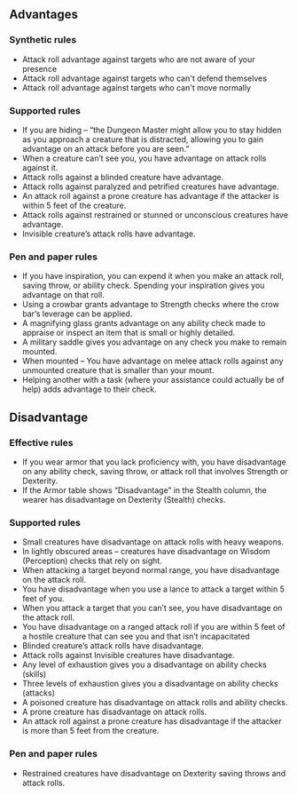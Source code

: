## Advantages

### Synthetic rules
- Attack roll advantage against targets who are not aware of your presence
- Attack roll advantage against targets who can't defend themselves
- Attack roll advantage against targets who can't move normally

### Supported rules
- If you are hiding – “the Dungeon Master might allow you to stay hidden as you approach a creature that is distracted, allowing you to gain advantage on an attack before you are seen.”
- When a creature can’t see you, you have advantage on attack rolls against it.
- Attack rolls against a blinded creature have advantage.
- Attack rolls against paralyzed and petrified creatures have advantage.
- An attack roll against a prone creature has advantage if the attacker is within 5 feet of the creature.
- Attack rolls against restrained or stunned or unconscious creatures have advantage.
- Invisible creature’s attack rolls have advantage.

### Pen and paper rules
- If you have inspiration, you can expend it when you make an attack roll, saving throw, or ability check. Spending your inspiration gives you advantage on that roll.
- Using a crowbar grants advantage to Strength checks where the crow bar’s leverage can be applied.
- A magnifying glass grants advantage on any ability check made to appraise or inspect an item that is small or highly detailed.
- A military saddle gives you advantage on any check you make to remain mounted.
- When mounted – You have advantage on melee attack rolls against any unmounted creature that is smaller than your mount.
- Helping another with a task (where your assistance could actually be of help) adds advantage to their check.

## Disadvantage

### Effective rules
- If you wear armor that you lack proficiency with, you have disadvantage on any ability check, saving throw, or attack roll that involves Strength or Dexterity.
- If the Armor table shows “Disadvantage” in the Stealth column, the wearer has disadvantage on Dexterity (Stealth) checks.

### Supported rules
- Small creatures have disadvantage on attack rolls with heavy weapons.
- In lightly obscured areas – creatures have disadvantage on Wisdom (Perception) checks that rely on sight.
- When attacking a target beyond normal range, you have disadvantage on the attack roll.
- You have disadvantage when you use a lance to attack a target within 5 feet of you.
- When you attack a target that you can’t see, you have disadvantage on the attack roll.
- You have disadvantage on a ranged attack roll if you are within 5 feet of a hostile creature that can see you and that isn’t incapacitated
- Blinded creature’s attack rolls have disadvantage.
- Attack rolls against Invisible creatures have disadvantage.
- Any level of exhaustion gives you a disadvantage on ability checks (skills)
- Three levels of exhaustion gives you a disadvantage on ability checks (attacks)
- A poisoned creature has disadvantage on attack rolls and ability checks.
- A prone creature has disadvantage on attack rolls.
- An attack roll against a prone creature has disadvantage if the attacker is more than 5 feet from the creature.

### Pen and paper rules
- Restrained creatures have disadvantage on Dexterity saving throws and attack rolls.
